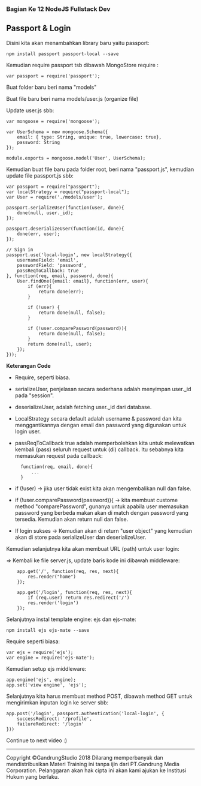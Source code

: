 ### Bagian Ke 12 NodeJS Fullstack Dev

## Passport & Login

Disini kita akan menambahkan library baru yaitu passport:

	npm install passport passport-local --save
	
Kemudian require passport tsb dibawah MongoStore require :

	var passport = require('passport');

Buat folder baru beri nama "models" 

Buat file baru beri nama models/user.js (organize file)

Update user.js sbb:

	var mongoose = require('mongoose');
	
	var UserSchema = new mongoose.Schema({
		email: { type: String, unique: true, lowercase: true},
		password: String
	});

	module.exports = mongoose.model('User', UserSchema);

Kemudian buat file baru pada folder root, beri nama "passport.js", kemudian update file passport.js sbb:

	var passport = require("passport");
	var localStrategy = require("passport-local");
	var User = require('./models/user');
	
	passport.serializeUser(function(user, done){
		done(null, user._id);
	});
	
	passport.deserializeUser(function(id, done){
		done(err, user);
	});

	// Sign in
	passport.use('local-login', new localStrategy({
		usernameField: 'email',
		passwordField: 'password',
		passReqToCallback: true
	}, function(req, email, password, done){
		User.findOne({email: email}, function(err, user){
			if (err){
				return done(err);
			}
			
			if (!user) {
				return done(null, false);
			}
			
			if (!user.comparePassword(password)){
				return done(null, false);
			}
			return done(null, user);
		});	
	}));

**Keterangan Code**

* Require, seperti biasa.

* serializeUser, penjelasan secara sederhana adalah menyimpan user._id pada "session".

* deserializeUser, adalah fetching user._id dari database.

* LocalStrategy secara default adalah username & password dan kita menggantikannya dengan email dan password yang digunakan untuk login user.

* passReqToCallback true adalah memperbolehkan kita untuk melewatkan kembali (pass) seluruh request untuk (di) callback. Itu sebabnya kita memasukan request pada callback:

		function(req, email, done){
			...
		}

* if (!user) -> jika user tidak exist kita akan mengembalikan null dan false.

* if (!user.comparePassword(password)){ -> kita membuat custome method "comparePassword", gunanya untuk apabila user memasukan password yang berbeda makan akan di match dengan password yang tersedia. Kemudian akan return null dan false.

* If login sukses -> Kemudian akan di return "user object" yang kemudian akan di store pada serializeUser dan deserializeUser.

Kemudian selanjutnya kita akan membuat URL (path) untuk user login:

=> Kembali ke file server.js, update baris kode ini dibawah middleware:

		app.get('/', function(req, res, next){
			res.render("home")
		});

		app.get('/login', function(req, res, next){
			if (req.user) return res.redirect('/')
			res.render('login')
		});

Selanjutnya instal template engine: ejs dan ejs-mate:

	npm install ejs ejs-mate --save
	
Require seperti biasa:

	var ejs = require('ejs');
	var engine = require('ejs-mate');
	
Kemudian setup ejs middleware:

	app.engine('ejs', engine);
	app.set('view engine', 'ejs');
	
Selanjutnya kita harus membuat method POST, dibawah method GET untuk mengirimkan inputan login ke server sbb:

	app.post('/login', passport.authentication('local-login', {
		successRedirect: '/profile',
		failureRedirect: '/login'
	}))
	
Continue to next video :)















---
Copyright &copy;GandrungStudio 2018 
Dilarang memperbanyak dan mendistribusikan Materi Training ini tanpa ijin dari PT.Gandrung Media Corporation. Pelanggaran akan hak cipta ini akan kami ajukan ke Institusi Hukum yang berlaku.